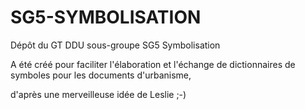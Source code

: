 # SG5-SYMBOLISATION
Dépôt du GT DDU sous-groupe SG5 Symbolisation

A été créé pour faciliter l'élaboration et l'échange de dictionnaires de symboles pour les documents d'urbanisme,

d'après une merveilleuse idée de Leslie  ;-)
